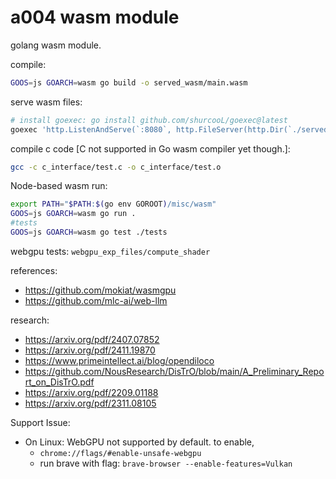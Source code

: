 # a004 wasm module

golang wasm module.

compile:

```bash
GOOS=js GOARCH=wasm go build -o served_wasm/main.wasm
```

serve wasm files:

```bash
# install goexec: go install github.com/shurcooL/goexec@latest
goexec 'http.ListenAndServe(`:8080`, http.FileServer(http.Dir(`./served_wasm`)))'
```

compile c code [C not supported in Go wasm compiler yet though.]:

```bash
gcc -c c_interface/test.c -o c_interface/test.o
```

Node-based wasm run:

```bash
export PATH="$PATH:$(go env GOROOT)/misc/wasm"
GOOS=js GOARCH=wasm go run .
#tests
GOOS=js GOARCH=wasm go test ./tests
```

webgpu tests:
`webgpu_exp_files/compute_shader`

references:

-   https://github.com/mokiat/wasmgpu
-   https://github.com/mlc-ai/web-llm

research:

-   https://arxiv.org/pdf/2407.07852
-   https://arxiv.org/pdf/2411.19870
-   https://www.primeintellect.ai/blog/opendiloco
-   https://github.com/NousResearch/DisTrO/blob/main/A_Preliminary_Report_on_DisTrO.pdf
-   https://arxiv.org/pdf/2209.01188
-   https://arxiv.org/pdf/2311.08105

Support Issue:

-   On Linux: WebGPU not supported by default. to enable,
    -   `chrome://flags/#enable-unsafe-webgpu`
    -   run brave with flag: `brave-browser --enable-features=Vulkan`
